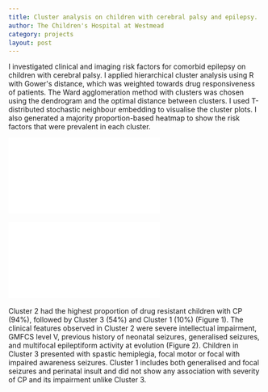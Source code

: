 ```yaml
---
title: Cluster analysis on children with cerebral palsy and epilepsy.
author: The Children's Hospital at Westmead
category: projects
layout: post
---
```


I investigated clinical and imaging risk factors for comorbid epilepsy on children with cerebral palsy. I applied hierarchical cluster analysis using R with Gower's distance, which was weighted towards drug responsiveness of patients. The Ward agglomeration method with clusters was chosen using the dendrogram and the optimal distance between clusters. I used T-distributed stochastic neighbour embedding to visualise the cluster plots. I also generated a majority proportion-based heatmap to show the risk factors that were prevalent in each cluster.

![Figure 1](/assets/images/Cluster_map.pdf)

![Figure 2](/assets/images/Cluster_plot.pdf)

Cluster 2 had the highest proportion of drug resistant children with CP (94%), followed by Cluster 3 (54%) and Cluster 1 (10%) (Figure 1). The clinical features observed in Cluster 2 were severe intellectual impairment, GMFCS level V, previous history of neonatal seizures, generalised seizures, and multifocal epileptiform activity at evolution (Figure 2). Children in Cluster 3 presented with spastic hemiplegia, focal motor or focal with impaired awareness seizures. Cluster 1 includes both generalised and focal seizures and perinatal insult and did not show any association with severity of CP and its impairment unlike Cluster 3.
